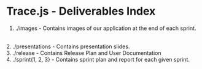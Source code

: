 # Trace.js - Deliverables Index
1. ./images - Contains images of our application at the end of each sprint.
<br>
2. ./presentations - Contains presentation slides.
<br>
3. ./release - Contains Release Plan and User Documentation
<br>
4. ./sprint{1, 2, 3} - Contains sprint plan and report for each given sprint.
<br>